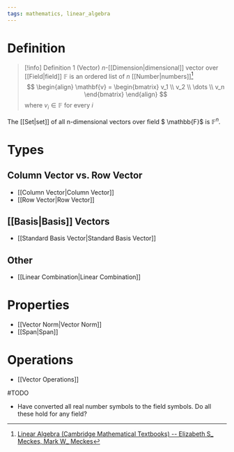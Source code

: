 ```yaml
---
tags: mathematics, linear_algebra
---
```


# Definition

> [!info] Definition 1 (Vector)
> $n$-[[Dimension|dimensional]] vector over [[Field|field]] $\mathbb{F}$ is an ordered list of $n$ [[Number|numbers]][^1]
> $$
> \begin{align}
> \mathbf{v} = \begin{bmatrix}
> v_1 \\
> v_2 \\
> \dots \\
> v_n
> \end{bmatrix}
> \end{align}
> $$
> where $v_i \in \mathbb{F}$ for every $i$

The [[Set|set]] of all n-dimensional vectors over field $
\mathbb{F}$ is $\mathbb{F}^n$.

# Types

## Column Vector vs. Row Vector

- [[Column Vector|Column Vector]]
- [[Row Vector|Row Vector]]

## [[Basis|Basis]] Vectors

- [[Standard Basis Vector|Standard Basis Vector]]

## Other

- [[Linear Combination|Linear Combination]]

# Properties

- [[Vector Norm|Vector Norm]]
- [[Span|Span]]

# Operations

- [[Vector Operations]]

#TODO 
- Have converted all real number symbols to the field symbols. Do all these hold for any field?

[^1]: [Linear Algebra (Cambridge Mathematical Textbooks) -- Elizabeth S_ Meckes, Mark W_ Meckes](zotero://open-pdf/library/items/HG5B3R7J?page=45)